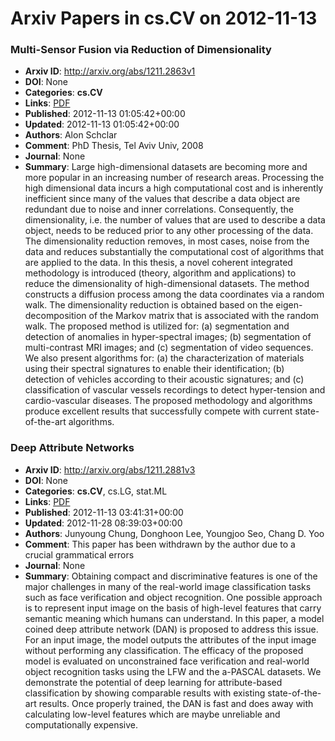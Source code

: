 # Arxiv Papers in cs.CV on 2012-11-13
### Multi-Sensor Fusion via Reduction of Dimensionality
- **Arxiv ID**: http://arxiv.org/abs/1211.2863v1
- **DOI**: None
- **Categories**: **cs.CV**
- **Links**: [PDF](http://arxiv.org/pdf/1211.2863v1)
- **Published**: 2012-11-13 01:05:42+00:00
- **Updated**: 2012-11-13 01:05:42+00:00
- **Authors**: Alon Schclar
- **Comment**: PhD Thesis, Tel Aviv Univ, 2008
- **Journal**: None
- **Summary**: Large high-dimensional datasets are becoming more and more popular in an increasing number of research areas. Processing the high dimensional data incurs a high computational cost and is inherently inefficient since many of the values that describe a data object are redundant due to noise and inner correlations. Consequently, the dimensionality, i.e. the number of values that are used to describe a data object, needs to be reduced prior to any other processing of the data. The dimensionality reduction removes, in most cases, noise from the data and reduces substantially the computational cost of algorithms that are applied to the data.   In this thesis, a novel coherent integrated methodology is introduced (theory, algorithm and applications) to reduce the dimensionality of high-dimensional datasets. The method constructs a diffusion process among the data coordinates via a random walk. The dimensionality reduction is obtained based on the eigen-decomposition of the Markov matrix that is associated with the random walk. The proposed method is utilized for: (a) segmentation and detection of anomalies in hyper-spectral images; (b) segmentation of multi-contrast MRI images; and (c) segmentation of video sequences.   We also present algorithms for: (a) the characterization of materials using their spectral signatures to enable their identification; (b) detection of vehicles according to their acoustic signatures; and (c) classification of vascular vessels recordings to detect hyper-tension and cardio-vascular diseases.   The proposed methodology and algorithms produce excellent results that successfully compete with current state-of-the-art algorithms.



### Deep Attribute Networks
- **Arxiv ID**: http://arxiv.org/abs/1211.2881v3
- **DOI**: None
- **Categories**: **cs.CV**, cs.LG, stat.ML
- **Links**: [PDF](http://arxiv.org/pdf/1211.2881v3)
- **Published**: 2012-11-13 03:41:31+00:00
- **Updated**: 2012-11-28 08:39:03+00:00
- **Authors**: Junyoung Chung, Donghoon Lee, Youngjoo Seo, Chang D. Yoo
- **Comment**: This paper has been withdrawn by the author due to a crucial
  grammatical errors
- **Journal**: None
- **Summary**: Obtaining compact and discriminative features is one of the major challenges in many of the real-world image classification tasks such as face verification and object recognition. One possible approach is to represent input image on the basis of high-level features that carry semantic meaning which humans can understand. In this paper, a model coined deep attribute network (DAN) is proposed to address this issue. For an input image, the model outputs the attributes of the input image without performing any classification. The efficacy of the proposed model is evaluated on unconstrained face verification and real-world object recognition tasks using the LFW and the a-PASCAL datasets. We demonstrate the potential of deep learning for attribute-based classification by showing comparable results with existing state-of-the-art results. Once properly trained, the DAN is fast and does away with calculating low-level features which are maybe unreliable and computationally expensive.



